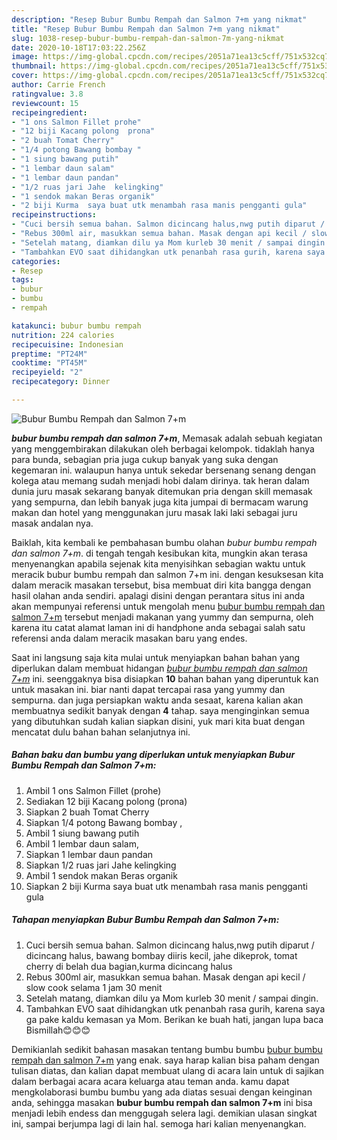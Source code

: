 ```yaml
---
description: "Resep Bubur Bumbu Rempah dan Salmon 7+m yang nikmat"
title: "Resep Bubur Bumbu Rempah dan Salmon 7+m yang nikmat"
slug: 1038-resep-bubur-bumbu-rempah-dan-salmon-7m-yang-nikmat
date: 2020-10-18T17:03:22.256Z
image: https://img-global.cpcdn.com/recipes/2051a71ea13c5cff/751x532cq70/bubur-bumbu-rempah-dan-salmon-7m-foto-resep-utama.jpg
thumbnail: https://img-global.cpcdn.com/recipes/2051a71ea13c5cff/751x532cq70/bubur-bumbu-rempah-dan-salmon-7m-foto-resep-utama.jpg
cover: https://img-global.cpcdn.com/recipes/2051a71ea13c5cff/751x532cq70/bubur-bumbu-rempah-dan-salmon-7m-foto-resep-utama.jpg
author: Carrie French
ratingvalue: 3.8
reviewcount: 15
recipeingredient:
- "1 ons Salmon Fillet prohe"
- "12 biji Kacang polong  prona"
- "2 buah Tomat Cherry"
- "1/4 potong Bawang bombay "
- "1 siung bawang putih"
- "1 lembar daun salam"
- "1 lembar daun pandan"
- "1/2 ruas jari Jahe  kelingking"
- "1 sendok makan Beras organik"
- "2 biji Kurma  saya buat utk menambah rasa manis pengganti gula"
recipeinstructions:
- "Cuci bersih semua bahan. Salmon dicincang halus,nwg putih diparut / dicincang halus, bawang bombay diiris kecil, jahe dikeprok, tomat cherry di belah dua bagian,kurma dicincang halus"
- "Rebus 300ml air, masukkan semua bahan. Masak dengan api kecil / slow cook selama 1 jam 30 menit"
- "Setelah matang, diamkan dilu ya Mom kurleb 30 menit / sampai dingin."
- "Tambahkan EVO saat dihidangkan utk penanbah rasa gurih, karena saya ga pake kaldu kemasan ya Mom. Berikan ke buah hati, jangan lupa baca Bismillah😊😊😊"
categories:
- Resep
tags:
- bubur
- bumbu
- rempah

katakunci: bubur bumbu rempah 
nutrition: 224 calories
recipecuisine: Indonesian
preptime: "PT24M"
cooktime: "PT45M"
recipeyield: "2"
recipecategory: Dinner

---
```



![Bubur Bumbu Rempah dan Salmon 7+m](https://img-global.cpcdn.com/recipes/2051a71ea13c5cff/751x532cq70/bubur-bumbu-rempah-dan-salmon-7m-foto-resep-utama.jpg)

<b><i>bubur bumbu rempah dan salmon 7+m</i></b>, Memasak adalah sebuah kegiatan yang menggembirakan dilakukan oleh berbagai kelompok. tidaklah hanya para bunda, sebagian pria juga cukup banyak yang suka dengan kegemaran ini. walaupun hanya untuk sekedar bersenang senang dengan kolega atau memang sudah menjadi hobi dalam dirinya. tak heran dalam dunia juru masak sekarang banyak ditemukan pria dengan skill memasak yang sempurna, dan lebih banyak juga kita jumpai di bermacam warung makan dan hotel yang menggunakan juru masak laki laki sebagai juru masak andalan nya.

Baiklah, kita kembali ke pembahasan bumbu olahan <i>bubur bumbu rempah dan salmon 7+m</i>. di tengah tengah kesibukan kita, mungkin akan terasa menyenangkan apabila sejenak kita menyisihkan sebagian waktu untuk meracik bubur bumbu rempah dan salmon 7+m ini. dengan kesuksesan kita dalam meracik masakan tersebut, bisa membuat diri kita bangga dengan hasil olahan anda sendiri. apalagi disini dengan perantara situs ini anda akan mempunyai referensi untuk mengolah menu <u>bubur bumbu rempah dan salmon 7+m</u> tersebut menjadi makanan yang yummy dan sempurna, oleh karena itu catat alamat laman ini di handphone anda sebagai salah satu referensi anda dalam meracik masakan baru yang endes.




Saat ini langsung saja kita mulai untuk menyiapkan bahan bahan yang diperlukan dalam membuat hidangan <u><i>bubur bumbu rempah dan salmon 7+m</i></u> ini. seenggaknya bisa disiapkan <b>10</b> bahan bahan yang diperuntuk kan untuk masakan ini. biar nanti dapat tercapai rasa yang yummy dan sempurna. dan juga persiapkan waktu anda sesaat, karena kalian akan membuatnya sedikit banyak dengan <b>4</b> tahap. saya menginginkan semua yang dibutuhkan sudah kalian siapkan disini, yuk mari kita buat dengan mencatat dulu bahan bahan selanjutnya ini.

<!--inarticleads1-->

##### Bahan baku dan bumbu yang diperlukan untuk menyiapkan Bubur Bumbu Rempah dan Salmon 7+m:

1. Ambil 1 ons Salmon Fillet (prohe)
1. Sediakan 12 biji Kacang polong  (prona)
1. Siapkan 2 buah Tomat Cherry
1. Siapkan 1/4 potong Bawang bombay ,
1. Ambil 1 siung bawang putih
1. Ambil 1 lembar daun salam,
1. Siapkan 1 lembar daun pandan
1. Siapkan 1/2 ruas jari Jahe  kelingking
1. Ambil 1 sendok makan Beras organik
1. Siapkan 2 biji Kurma  saya buat utk menambah rasa manis pengganti gula




<!--inarticleads2-->

##### Tahapan menyiapkan Bubur Bumbu Rempah dan Salmon 7+m:

1. Cuci bersih semua bahan. Salmon dicincang halus,nwg putih diparut / dicincang halus, bawang bombay diiris kecil, jahe dikeprok, tomat cherry di belah dua bagian,kurma dicincang halus
1. Rebus 300ml air, masukkan semua bahan. Masak dengan api kecil / slow cook selama 1 jam 30 menit
1. Setelah matang, diamkan dilu ya Mom kurleb 30 menit / sampai dingin.
1. Tambahkan EVO saat dihidangkan utk penanbah rasa gurih, karena saya ga pake kaldu kemasan ya Mom. Berikan ke buah hati, jangan lupa baca Bismillah😊😊😊




Demikianlah sedikit bahasan masakan tentang bumbu bumbu <u>bubur bumbu rempah dan salmon 7+m</u> yang enak. saya harap kalian bisa paham dengan tulisan diatas, dan kalian dapat membuat ulang di acara lain untuk di sajikan dalam berbagai acara acara keluarga atau teman anda. kamu dapat mengkolaborasi bumbu bumbu yang ada diatas sesuai dengan keinginan anda, sehingga masakan <b>bubur bumbu rempah dan salmon 7+m</b> ini bisa menjadi lebih endess dan menggugah selera lagi. demikian ulasan singkat ini, sampai berjumpa lagi di lain hal. semoga hari kalian menyenangkan.
